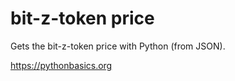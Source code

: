 # bit-z-token price 

Gets the bit-z-token price with Python (from JSON).

https://pythonbasics.org
